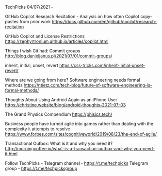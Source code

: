 TechPicks 04/07/2021 -

GitHub Copilot Research Recitation - Analysis on how often Copilot copy-pastes from prior work
https://docs.github.com/en/github/copilot/research-recitation

GitHub Copilot and License Restrictions
https://zephyrtronium.github.io/articles/copilot.html

Things I wish Git had: Commit groups
http://blog.danieljanus.pl/2021/07/01/commit-groups/

inherit, initial, unset, revert
https://css-tricks.com/inherit-initial-unset-revert/

Where are we going from here? Software engineering needs formal methods
https://ntietz.com/tech-blog/future-of-software-engineering-is-formal-methods/

Thoughts About Using Android Again as an iPhone User
https://christine.website/blog/android-thoughts-2021-07-03

The Grand Physics Compendium
https://phisics.tech/

Business people have turned agile into games rather than dealing with the complexity it attempts to resolve
https://www.forbes.com/sites/cognitiveworld/2019/08/23/the-end-of-agile/

Transactional Outbox: What is it and why you need it?
http://morningcoffee.io/what-is-a-transaction-outbox-and-why-you-need-it.html

Follow TechPicks -
Telegram channel - https://t.me/techpicks
Telegram group - https://t.me/techpicksgroup